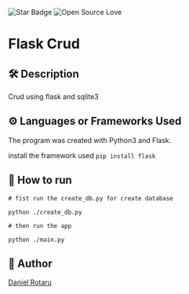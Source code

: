 <!--Please do not remove this part-->

![Star Badge](https://img.shields.io/static/v1?label=%F0%9F%8C%9F&message=If%20Useful&style=style=flat&color=BC4E99)
![Open Source Love](https://badges.frapsoft.com/os/v1/open-source.svg?v=103)

# Flask Crud

<!--An image is an illustration for your project, the tip here is using your sense of humour as much as you can :D

You can copy paste my markdown photo insert as following:
<p align="center">
<img src="your-source-is-here" width=40% height=40%>
-->

## 🛠️ Description

<!--Remove the below lines and add yours -->

Crud using flask and sqlite3

## ⚙️ Languages or Frameworks Used

<!--Remove the below lines and add yours -->

The program was created with Python3 and Flask.

install the framework used
`pip install flask`

<!-- Modules required to be able to use the script successfully
and how to install them.
(If there are a lot of them, including a `requirements.txt` file will work better.) -->

## 🌟 How to run

<!--Remove the below lines and add yours -->
```
# fist run the create_db.py for create database

python ./create_db.py
```

```
# then run the app

python ./main.py
```
<!-- ## 📺 Demo -->

<!-- Add a Screenshot/GIF showing the sample use of the script (jpeg/png/gif). -->

## 🤖 Author



[Daniel Rotaru](https://github.com/DanielXd73)